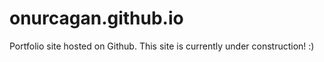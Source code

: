 # onurcagan.github.io
Portfolio site hosted on Github.
This site is currently under construction! :)
